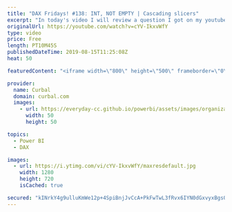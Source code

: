 ```yaml
---
title: "DAX Fridays! #138: INT, NOT EMPTY | Cascading slicers"
excerpt: "In today's video I will review a question I got on my youtube comments: How do I do cascading slicers in Power BI? Happy Friday!! #curbal #dax #daxfridays #powerbi  Links mentioned in the video: SQLBI 1: https://www.sqlbi.com/articles/syncing-slicers-in-power-bi/  SQLBI 2: https://www.sqlbi.com/articles/check-empty-table-condition-with-dax/"
originalUrl: https://youtube.com/watch?v=cYV-IkxvWfY
type: video
price: Free
length: PT10M45S
publishedDateTime: 2019-08-15T11:25:08Z
heat: 50

featuredContent: "<iframe width=\"800\" height=\"500\" frameborder=\"0\" src=\"https://www.youtube.com/embed/cYV-IkxvWfY\" allow=\"accelerometer; autoplay; encrypted-media; gyroscope; picture-in-picture\" allowfullscreen></iframe>"

provider:
  name: Curbal
  domain: curbal.com
  images:
    - url: https://everyday-cc.github.io/powerbi/assets/images/organizations/curbal.com-50x50.jpg
      width: 50
      height: 50

topics:
  - Power BI
  - DAX

images:
  - url: https://i.ytimg.com/vi/cYV-IkxvWfY/maxresdefault.jpg
    width: 1280
    height: 720
    isCached: true

secured: "kINrkY4g9ulluKmWe12p+4SpiBnjJvCcA+PkFwTwL3fRvx6IYN0dGxvyxBgsQxSZv4AxuOj+QujjmxlKO7A72ZNv4jrTLBCPEOwiPq9R7BiJ9O/l3FbX8lr9UH3dCBiLPrFeapck484LxFbQ2T47m5plIh019TNTK5bZNswA07+lz6p9h5qO3pJNAijQtVwCzti5NWYoD8JBQFetL1Du3OJmIOk5rPf6tohb/Y/24t4+eBZFFt90K5Fs2ZykwamBdv+NZx5ZKGDaKBd5J5+LDlC4c3n4LAG6ZYKUsApMvGMxpkPDXYqZCTJ2PXvn07E8UukH9UzkbzVpgZrl6l0D3WC1RivBhNuLMyBlUhr1ag+IMZMXmgBLygWXYReRdyeELhxcEL5/bR4hQ7U64jwFxmuhhxza7/oOC8zmE/LKfRI=;kIjRuwbls8TfNUOzQzHOJg=="
---
```


